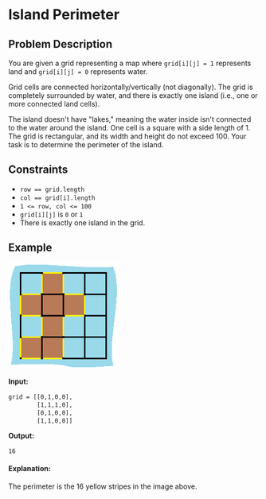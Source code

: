 # Island Perimeter

## Problem Description
You are given a grid representing a map where `grid[i][j] = 1` represents land and `grid[i][j] = 0` represents water.

Grid cells are connected horizontally/vertically (not diagonally). The grid is completely surrounded by water, and there is exactly one island (i.e., one or more connected land cells).

The island doesn't have "lakes," meaning the water inside isn't connected to the water around the island. One cell is a square with a side length of 1. The grid is rectangular, and its width and height do not exceed 100. Your task is to determine the perimeter of the island.

## Constraints
- `row == grid.length`
- `col == grid[i].length`
- `1 <= row, col <= 100`
- `grid[i][j]` is `0` or `1`
- There is exactly one island in the grid.

## Example
![](example_island.png)

**Input:**
```plaintext
grid = [[0,1,0,0],
        [1,1,1,0],
        [0,1,0,0],
        [1,1,0,0]]
```
**Output:**
```plaintext
16
```
#### Explanation:
The perimeter is the 16 yellow stripes in the image above.
